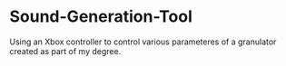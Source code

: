 # Sound-Generation-Tool
Using an Xbox controller to control various parameteres of a granulator created as part of my degree.
